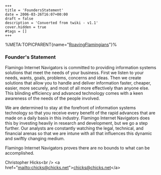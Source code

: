     +++
    title = 'FoundersStatement'
    date = 2006-03-26T16:07+00:00
    draft = false
    description = 'Converted from twiki - v1.1'
    cover.hidden = true
    #tags = []
    +++

%META:TOPICPARENT{name="[RoavingFlamingians](RoavingFlamingians "wikilink")"}%

### Founder's Statement

Flamingo Internet Navigators is committed to providing information
systems solutions that meet the needs of your business. First we listen
to your needs, wants, goals, problems, concerns and ideas. Then we
create solutions that allow you to handle and deliver information
faster, cheaper, easier, more securely, and most of all more effectively
than anyone else. This blinding efficiency and advanced technology comes
with a keen awareness of the needs of the people involved.

We are determined to stay at the forefront of information systems
technology so that you receive every benefit of the rapid advances that
are made on a daily basis in this industry. Flamingo Internet Navigators
does this by investing heavily in research and development, but we go a
step further. Our analysts are constantly watching the legal, technical,
and financial arenas so that we are intune with all that influences this
dynamic and swiftly changing medium.

Flamingo Internet Navigators proves there are no bounds to what can be
accomplished.

Christopher Hicks\<br /\> \<a
href="[mailto:chicks@chicks.net](mailto:chicks@chicks.net)"\><chicks@chicks.net>\</a\>
